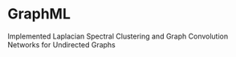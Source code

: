 # GraphML
Implemented Laplacian Spectral Clustering and Graph Convolution Networks for Undirected Graphs
